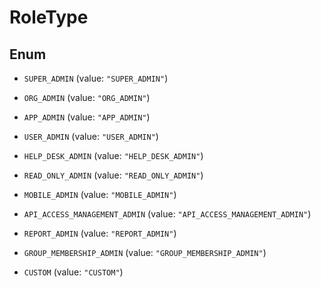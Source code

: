 

# RoleType

## Enum


* `SUPER_ADMIN` (value: `"SUPER_ADMIN"`)

* `ORG_ADMIN` (value: `"ORG_ADMIN"`)

* `APP_ADMIN` (value: `"APP_ADMIN"`)

* `USER_ADMIN` (value: `"USER_ADMIN"`)

* `HELP_DESK_ADMIN` (value: `"HELP_DESK_ADMIN"`)

* `READ_ONLY_ADMIN` (value: `"READ_ONLY_ADMIN"`)

* `MOBILE_ADMIN` (value: `"MOBILE_ADMIN"`)

* `API_ACCESS_MANAGEMENT_ADMIN` (value: `"API_ACCESS_MANAGEMENT_ADMIN"`)

* `REPORT_ADMIN` (value: `"REPORT_ADMIN"`)

* `GROUP_MEMBERSHIP_ADMIN` (value: `"GROUP_MEMBERSHIP_ADMIN"`)

* `CUSTOM` (value: `"CUSTOM"`)



